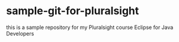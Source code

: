# sample-git-for-pluralsight
this is a sample repository for my Pluralsight course Eclipse for Java Developers
